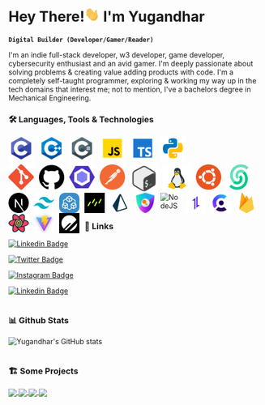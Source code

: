 # **Hey There!<img src="https://raw.githubusercontent.com/YugandharrPatil/YugandharrPatil/master/wave.gif" width="30px"> I'm Yugandhar**

**`Digital Builder (Developer/Gamer/Reader)`**

I'm an indie full-stack developer, w3 developer, game developer, cybersecurity enthusiast and an avid gamer. I'm deeply passionate about solving problems & creating value adding products with code. I'm a completely self-taught programmer, exploring & working my way up in the tech domains that interest me; not to mention, I've a bachelors degree in Mechanical Engineering.

### **🛠️ Languages, Tools & Technologies**

<img align="left" alt="C" width="50px" style="padding-right:10px;" src="https://raw.githubusercontent.com/YugandharrPatil/YugandharrPatil/master/c.png" />

<img align="left" alt="CPP" width="50px" style="padding-right:10px;" src="https://raw.githubusercontent.com/YugandharrPatil/YugandharrPatil/master/cpp.png" />

<img align="left" alt="C-Sharp" width="50px" style="padding-right:10px;" src="https://raw.githubusercontent.com/YugandharrPatil/YugandharrPatil/master/c-sharp.png" />

<img align="left" alt="JavaScript" width="50px" style="padding-right:10px;" src="https://raw.githubusercontent.com/YugandharrPatil/YugandharrPatil/master/javascript.png" />

<img align="left" alt="TypeScript" width="50px" style="padding-right:10px;" src="https://raw.githubusercontent.com/YugandharrPatil/YugandharrPatil/master/typescript.png" />

<img align="left" alt="Python" width="50px" style="padding-right:10px;" src="https://raw.githubusercontent.com/YugandharrPatil/YugandharrPatil/master/python.png" />

<br>

#

<img align="left" alt="Git" width="50px" style="padding-right:10px;" src="https://raw.githubusercontent.com/YugandharrPatil/YugandharrPatil/master/git.png" />

<img align="left" alt="GitHub" width="50px" style="padding-right:10px;" src="https://raw.githubusercontent.com/YugandharrPatil/YugandharrPatil/master/github.png" />

<img align="left" alt="GitHub" width="50px" style="padding-right:10px;" src="https://raw.githubusercontent.com/YugandharrPatil/YugandharrPatil/master/eslint.png" />

<img align="left" alt="Postman" width="50px" style="padding-right:10px;" src="https://raw.githubusercontent.com/YugandharrPatil/YugandharrPatil/master/postman.png" />

<img align="left" alt="Bash" width="55px" style="padding-right:10px;" src="https://raw.githubusercontent.com/YugandharrPatil/YugandharrPatil/master/bash.png" />

<img align="left" alt="Linux" width="55px" style="padding-right:10px;" src="https://raw.githubusercontent.com/YugandharrPatil/YugandharrPatil/master/linux.png" />

<img align="left" alt="Ubuntu" width="50px" style="padding-right:10px;" src="https://raw.githubusercontent.com/YugandharrPatil/YugandharrPatil/master/ubuntu.png" />

<img align="left" alt="Upstash" width="50px" style="padding-right:10px;" src="https://raw.githubusercontent.com/YugandharrPatil/YugandharrPatil/master/upstash.png" />

<br>

#

<img align="left" alt="Next" width="40px" style="padding-right:10px;" src="https://raw.githubusercontent.com/YugandharrPatil/YugandharrPatil/master/nextjs.png" />

<img align="left" alt="TailwindCSS" width="40px" style="padding-right:10px;" src="https://raw.githubusercontent.com/YugandharrPatil/YugandharrPatil/master/tailwindcss.png" />

<img align="left" alt="tRPC" width="40px" style="padding-right:10px;" src="https://raw.githubusercontent.com/YugandharrPatil/YugandharrPatil/master/trpc.png" />

<img align="left" alt="DrizzleORM" width="40px" style="padding-right:10px;" src="https://raw.githubusercontent.com/YugandharrPatil/YugandharrPatil/master/drizzle.png" />

<img align="left" alt="Prisma" width="40px" style="padding-right:10px;" src="https://raw.githubusercontent.com/YugandharrPatil/YugandharrPatil/master/prisma.png" />

<img align="left" alt="NextAuth" width="40px" style="padding-right:10px;" src="https://raw.githubusercontent.com/YugandharrPatil/YugandharrPatil/master/nextauth.png" />
          
<img align="left" alt="NodeJS" width="40px" style="padding-right:10px;" src="https://cdn.jsdelivr.net/gh/devicons/devicon/icons/nodejs/nodejs-original.svg" />

<img align="left" alt="Axios" width="40px" style="padding-right:10px;" src="https://raw.githubusercontent.com/YugandharrPatil/YugandharrPatil/master/axios.png" />

<img align="left" alt="Clerk" width="40px" style="padding-right:10px;" src="https://raw.githubusercontent.com/YugandharrPatil/YugandharrPatil/master/clerk.jpg" />

<img align="left" alt="Firebase" width="40px" style="padding-right:10px;" src="https://raw.githubusercontent.com/YugandharrPatil/YugandharrPatil/master/firebase.png" />

<img align="left" alt="React Query" width="40px" style="padding-right:10px;" src="https://raw.githubusercontent.com/YugandharrPatil/YugandharrPatil/master/reactquery.png" />
 
<img align="left" alt="Vite" width="40px" style="padding-right:10px;" src="https://raw.githubusercontent.com/YugandharrPatil/YugandharrPatil/master/vite.png" />

<img align="left" alt="PlanetScale" width="40px" style="padding-right:10px;" src="https://raw.githubusercontent.com/YugandharrPatil/YugandharrPatil/master/planetscale.png" />

<br>

#

### **🔗 Links**

[![Linkedin Badge](https://img.shields.io/badge/-Yugandhar-blue?style=flat-square&logo=Linkedin&logoColor=white&link=https://www.linkedin.com/in/yugandhar-patil-44339a221/)](https://www.linkedin.com/in/yugandhar-patil-44339a221/)

[![Twitter Badge](https://img.shields.io/badge/-@thisisyugz-1ca0f1?style=flat-square&labelColor=1ca0f1&logo=twitter&logoColor=white&link=https://twitter.com/ThisIsYugZ)](https://twitter.com/ThisIsYugZ)

[![Instagram Badge](https://img.shields.io/badge/-@the_yugandharr-D7008A?style=flat-square&labelColor=D7008A&logo=Instagram&logoColor=white&link=https://www.instagram.com/the_yugandharr/)](https://www.instagram.com/the_yugandharr/)

[![Linkedin Badge](https://img.shields.io/badge/-yugandharr.com-blueviolet?style=flat-square&logo=appveyor&logoColor=white&link=https://sivram.tech/)](https://www.yugandharr.com/)

#

### **📊 Github Stats**

![Yugandhar's GitHub stats](https://github-readme-stats.vercel.app/api?username=yugandharrpatil&show_icons=true&theme=chartreuse-dark)

#

### **🏗️ Some Projects**

<a href="https://github.com/YugandharrPatil/graux-website">
  <img align="center" src="https://github-readme-stats.vercel.app/api/pin/?username=YugandharrPatil&repo=graux-website&theme=chartreuse-dark" />
</a>

<a href="https://github.com/YugandharrPatil/weather">
  <img align="center" src="https://github-readme-stats.vercel.app/api/pin/?username=YugandharrPatil&repo=weather&theme=chartreuse-dark" />
</a>

<a href="https://github.com/YugandharrPatil/todo-list">
  <img align="center" src="https://github-readme-stats.vercel.app/api/pin/?username=YugandharrPatil&repo=todo-list&theme=chartreuse-dark" />
</a>

<a href="https://github.com/YugandharrPatil/drizzle-next13-starter-template">
  <img align="center" src="https://github-readme-stats.vercel.app/api/pin/?username=YugandharrPatil&repo=drizzle-next13-starter-template&theme=chartreuse-dark" />
</a>
